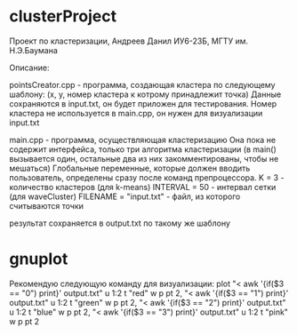 # clusterProject
Проект по кластеризации, Андреев Данил ИУ6-23Б, МГТУ им. Н.Э.Баумана

Описание:

pointsCreator.cpp - программа, создающая кластера по следующему шаблону:
(x, y, номер кластера к котрому принадлежит точка)
Данные сохраняются в input.txt, он будет приложен для тестирования.
Номер кластера не используется в main.cpp, он нужен для визуализации input.txt

main.cpp - программа, осуществляющая кластеризацию
Она пока не содержит интерфейса, только три алгоритма кластеризации 
(в main() вызывается один, остальные два из них закомментированы, чтобы не мешаться)
Глобальные переменные, которые должен вводить пользователь, определены сразу после команд препроцессора.
K = 3 - количество кластеров (для k-means)
INTERVAL = 50 - интервал сетки (для waveCluster)
FILENAME = "input.txt" - файл, из которого считываются точки

результат сохраняется в output.txt по такому же шаблону

# gnuplot
Рекомендую следующую команду для визуализации:
plot "< awk '{if($3 == \"0\") print}' output.txt" u 1:2 t "red" w p pt 2, "< awk '{if($3 == \"1\") print}' output.txt" u 1:2 t "green" w p pt 2, "< awk '{if($3 == \"2\") print}' output.txt" u 1:2 t "blue" w p pt 2, "< awk '{if($3 == \"3\") print}' output.txt" u 1:2 t "pink" w p pt 2
